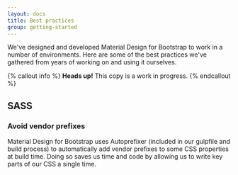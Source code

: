 ```yaml
---
layout: docs
title: Best practices
group: getting-started
---
```


We've designed and developed Material Design for Bootstrap to work in a number of environments. Here are some of the best practices we've gathered from years of working on and using it ourselves.

{% callout info %}
**Heads up!** This copy is a work in progress.
{% endcallout %}

## SASS

### Avoid vendor prefixes 
Material Design for Bootstrap uses Autoprefixer (included in our gulpfile and build process) to automatically add vendor prefixes to some CSS properties at build time. Doing so saves us time and code by allowing us to write key parts of our CSS a single time.

